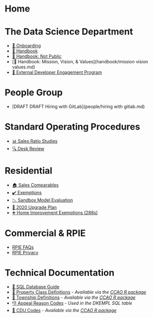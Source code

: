 # Home

# The Data Science Department

 * [:handshake: Onboarding](handbook/onboarding.md)
 * [:blue_book: Handbook](handbook/handbook.md)
 * [:blue_book: Handbook: Not Public](handbook/not-public.md)
 * [:blue_book: Handbook: Mission, Vision, & Values](handbook/mission vision values.md)
 * [:construction_worker: External Developer Engagement Program](contributing/contributing.md)

# People Group
 * [DRAFT DRAFT Hiring with GitLab](people/hiring with gitlab.md)

# Standard Operating Procedures

 * [:bar_chart: Sales Ratio Studies](sops/sales-ratio-studies.md)
 * [:mag: Desk Review](sops/desk-review.md)

# Residential

 * [:house: Sales Comparables](residential/sales-comps.md)
 * [:heavy_check_mark: Exemptions](residential/exemptions.md)
 * [:chart_with_downwards_trend: Sandbox Model Evaluation](residential/sandbox-model-evaluation.md)
 * [:rocket: 2020 Upgrade Plan](residential/pipeline/upgrade-plan-2020.md)
 * [:heavy_plus_sign: Home Improvement Exemptions (288s)](residential/addchars.md)

# Commercial & RPIE
 * [RPIE FAQs](RPIE/faq.md)
 * [RPIE Privacy](RPIE/privacy.md)

# Technical Documentation

 * [:file_folder: SQL Database Guide](data/sql-database-guide.md)
 * [:bank: Property Class Definitions](data/class-definitions.pdf) - *Available via the [CCAO R package](https://gitlab.com/ccao-data-science---modeling/packages/ccao)*
 * [:round_pushpin: Township Definitions](data/townships.md) - *Available via the [CCAO R package](https://gitlab.com/ccao-data-science---modeling/packages/ccao)*
 * [:thumbsdown: Appeal Reason Codes](https://prodassets.cookcountyassessor.com/s3fs-public/form_documents/reasoncodes.pdf) - *Used in the DKEMPL SQL table*
 * [:construction: CDU Codes](data/cdus.md) - *Available via the [CCAO R package](https://gitlab.com/ccao-data-science---modeling/packages/ccao)*